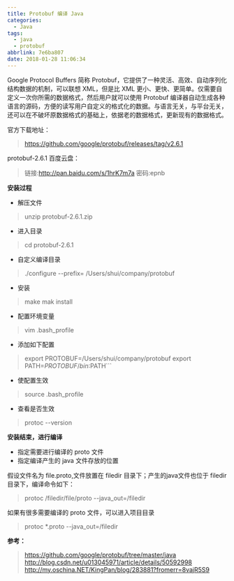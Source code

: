 ```yaml
---
title: Protobuf 编译 Java
categories:
  - Java
tags:
  - java
  - protobuf
abbrlink: 7e6ba807
date: 2018-01-28 11:06:34
---
```


Google Protocol Buffers 简称 Protobuf，它提供了一种灵活、高效、自动序列化结构数据的机制，可以联想 XML，但是比 XML 更小、更快、更简单。仅需要自定义一次你所需的数据格式，然后用户就可以使用 Protobuf 编译器自动生成各种语言的源码，方便的读写用户自定义的格式化的数据。与语言无关，与平台无关，还可以在不破坏原数据格式的基础上，依据老的数据格式，更新现有的数据格式。

<!-- more -->

官方下载地址：
> https://github.com/google/protobuf/releases/tag/v2.6.1

protobuf-2.6.1 百度云盘：
>链接:http://pan.baidu.com/s/1hrK7m7a  密码:epnb

**安装过程**

* 解压文件
> unzip protobuf-2.6.1.zip

* 进入目录
> cd protobuf-2.6.1

* 自定义编译目录
> ./configure --prefix= /Users/shui/company/protobuf

* 安装
>  make
>  mak install

* 配置环境变量
> vim .bash_profile

* 添加如下配置
> export PROTOBUF=/Users/shui/company/protobuf
> export PATH=$PROTOBUF/bin:$PATH```

* 使配置生效
> source .bash_profile

* 查看是否生效
> protoc --version

**安装结束，进行编译**

* 指定需要进行编译的 proto 文件
* 指定编译产生的 java 文件存放的位置

假设文件名为 file.proto,文件放置在 filedir 目录下；产生的java文件也位于 filedir 目录下，编译命令如下：

> protoc /filedir/file/proto --java_out=/filedir

如果有很多需要编译的 proto 文件，可以进入项目目录

>protoc *.proto --java_out=/filedir

**参考：**

> https://github.com/google/protobuf/tree/master/java
> http://blog.csdn.net/u013045971/article/details/50592998
> http://my.oschina.NET/KingPan/blog/283881?fromerr=8vajR5S9

